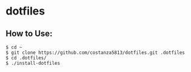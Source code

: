 # dotfiles

## How to Use:
```
$ cd ~
$ git clone https://github.com/costanza5813/dotfiles.git .dotfiles
$ cd .dotfiles/
$ ./install-dotfiles
```

